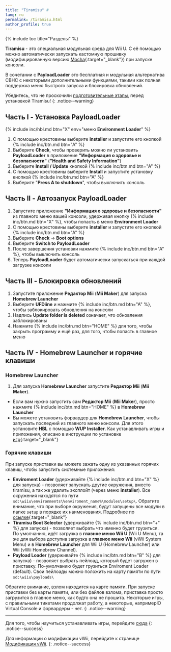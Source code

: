 ```yaml
---
title: "Tiramisu" #
lang: ru
permalink: /tiramisu.html
author_profile: true
---
```


{% include toc title="Разделы" %}

**Tiramisu** - это специальная модульная среда для Wii U. С её помощью можно автоматически запускать кастомную прошивку (модифицированную версию [Mocha](https://github.com/wiiu-env/MochaPayload){:target="_blank"}) при запуске консоли. 

В сочетании с **PayloadLoader** это бесплатная и модульная альтернатива CBHC с некоторыми дополнительными функциями, такими как полная поддержка меню быстрого запуска и блокировка обновлений.

Убедитесь, что не проскочили [подготовительные этапы](get-started), перед установкой Tiramisu!
{: .notice--warning}

## Часть I - Установка PayloadLoader

{% include inc/hbl.md btn="X" env="меню **Environment Loader**" %}
1. С помощью крестовины выберите **installer** и запустите его кнопкой {% include inc/btn.md btn="A" %}
1. Выберите **Check**, чтобы проверить можно ли установить **PayloadLoader** в приложение **"Информация о здоровье и безопасности"** (**"Health and Safety Information"**)
1. Выберите **Install / Update** кнопкой {% include inc/btn.md btn="A" %}
1. С помощью крестовины выберите **Install** и запустите установку кнопкой {% include inc/btn.md btn="A" %} 
1. Выберите "**Press A to shutdown**", чтобы выключить консоль

## Часть II - Автозапуск PayloadLoader

1. Запустите приложение **"Информация о здоровье и безопасности"** из главного меню вашей консоли, удерживая кнопку {% include inc/btn.md btn="X" %}, чтобы попасть в меню **Environment Loader**
1. С помощью крестовины выберите **installer** и запустите его кнопкой {% include inc/btn.md btn="A" %}
1. Выберите **Check** -> **Boot options**
1. Выберите **Switch to PayloadLoader**
1. После завершения установки нажмите {% include inc/btn.md btn="A" %}, чтобы выключить консоль
1. Теперь **PayloadLoader** будет автоматически запускаться при каждой загрузке консоли

## Часть III - Блокировка обновлений 

1. Запустите приложение **Редактор Mii** (**Mii Maker**) для запуска **Homebrew Launcher**
1. Выберите **UFDiine** и нажмите {% include inc/btn.md btn="A" %}, чтобы заблокировать обновления на консоли 
1. Надпись **Update folder is deleted** означает, что обновления заблокированы
1. Нажмите {% include inc/btn.md btn="HOME" %} для того, чтобы закрыть программу и ещё раз, для того, чтобы попасть в главное меню

## Часть IV - Homebrew Launcher и горячие клавиши 

### Homebrew Launcher

1. Для запуска **Homebrew Launcher** запустите **Редактор Mii** (**Mii Maker**). 
  * Если вам нужно запустить сам **Редактор Mii** (**Mii Maker**), просто нажмите {% include inc/btn.md btn="HOME" %} в **Homebrew Launcher**
  * Вы можете установить форвардер для **Homebrew Launcher**, чтобы запускать последний из главного меню консоли. Для этого установите **HBL** с помощью **WUP Installer**. Как устанавливать игры и приложения, описано в инструкции по установке [игр](games){:target="_blank"}

### Горячие клавиши

При запуске приставки вы можете зажать одну из указанных горячих клавиш, чтобы запустить системные приложения:

* **Enviroment Loader** (удерживайте {% include inc/btn.md btn="X" %} для запуска) - позволяет запускать другие окружения, вместо tiramisu, а так же удалить эксплойт (через меню **installer**). Все окружения находятся по пути `sd:\wiiu\environments\%enviroment_name%\modules\setup\`. Обратите внимание, что при выборе окружения, будут запущены все модули в папке `setup` в порядке их наименования. Подробнее по [ссылке](https://gbatemp.net/threads/release-environment-loader.605382/){:target="_blank"}
* **Tiramisu Boot Selector** (удерживайте {% include inc/btn.md btn="+" %} для запуска) - позволяет выбрать что именно будет грузиться. По умолчанию, идёт загрузка в **главное меню Wii U** (Wii U Menu), та же для выбора доступна загрузка в **главное меню Wii** (vWii System Menu) и в **Homebrew Launcher** для Wii U (Homebrew Launcher) или Wii (vWii Homebrew Channel).  
* **Payload Loader** (удерживайте {% include inc/btn.md btn="B" %} для запуска) - позволяет выбрать пейлоад, который будет загружен в приставку. По-умолчанию будет грузиться Enviroment Loader (default). Свои пейлоады можно положить на карту памяти по пути `sd:\wiiu\payloads\`

Обратите внимание, взлом находится на карте памяти. При запуске приставки без карты памяти, или без файлов взлома, приставка просто загрузится в главное меню, как будто она не прошита. Некоторые игры, с правильными тикетами продолжат работу, а некоторые, напримерЮ Virtual Console и форвардеры - нет.
{: .notice--warning}

___

Для того, чтобы научиться устанавливать игры, перейдите [сюда](games)
{: .notice--success}

Для информации о модификации vWii, перейдите к странице [Модификация vWii](vwii-modding).
{: .notice--success}